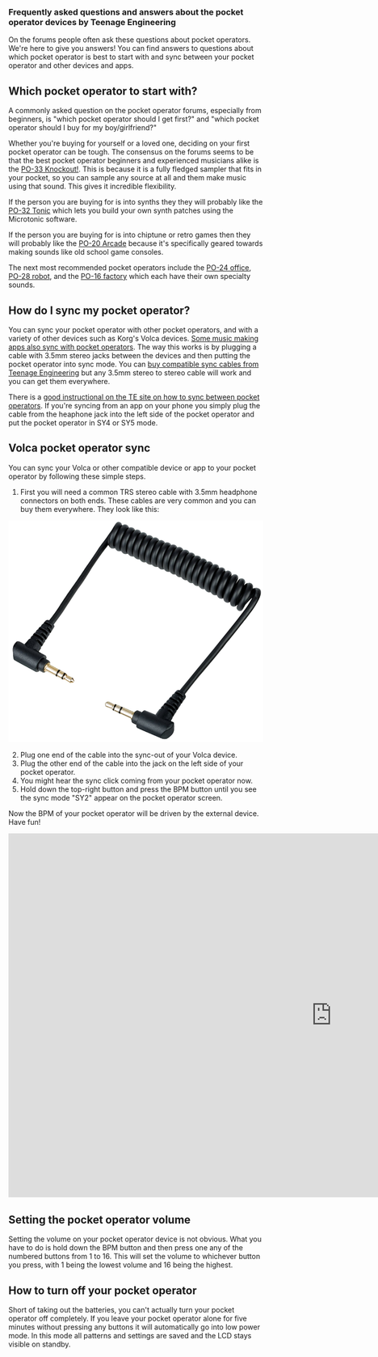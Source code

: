 ### Frequently asked questions and answers about the pocket operator devices by Teenage Engineering

On the forums people often ask these questions about pocket operators. We're here to give you answers! You can find answers to questions about which pocket operator is best to start with and sync between your pocket operator and other devices and apps.

## Which pocket operator to start with?

A commonly asked question on the pocket operator forums, especially from beginners, is "which pocket operator should I get first?" and "which pocket operator should I buy for my boy/girlfriend?"

Whether you're buying for yourself or a loved one, deciding on your first pocket operator can be tough. The consensus on the forums seems to be that the best pocket operator beginners and experienced musicians alike is the [PO-33 Knockout!](https://teenage.engineering/store/po-33). This is because it is a fully fledged sampler that fits in your pocket, so you can sample any source at all and them make music using that sound. This gives it incredible flexibility.

If the person you are buying for is into synths they they will probably like the [PO-32 Tonic](https://teenage.engineering/store/po-32/) which lets you build your own synth patches using the Microtonic software.

If the person you are buying for is into chiptune or retro games then they will probably like the [PO-20 Arcade](https://teenage.engineering/store/po-20) because it's specifically geared towards making sounds like old school game consoles.

The next most recommended pocket operators include the [PO-24 office](https://teenage.engineering/store/po-24/), [PO-28 robot](https://teenage.engineering/store/po-28/), and the [PO-16 factory](https://teenage.engineering/store/po-16/) which each have their own specialty sounds.

## How do I sync my pocket operator?

You can sync your pocket operator with other pocket operators, and with a variety of other devices such as Korg's Volca devices. [Some music making apps also sync with pocket operators](/pocket-operator-apps.html). The way this works is by plugging a cable with 3.5mm stereo jacks between the devices and then putting the pocket operator into sync mode. You can [buy compatible sync cables from Teenage Engineering](https://teenage.engineering/store/audio-cable-kit-150mm-x3/) but any 3.5mm stereo to stereo cable will work and you can get them everywhere.

There is a [good instructional on the TE site on how to sync between pocket operators](https://support.teenage.engineering/hc/en-us/articles/360001346214-how-do-i-synchronize-my-pocket-operator-). If you're syncing from an app on your phone you simply plug the cable from the heaphone jack into the left side of the pocket operator and put the pocket operator in SY4 or SY5 mode.

## Volca pocket operator sync

You can sync your Volca or other compatible device or app to your pocket operator by following these simple steps.

 1. First you will need a common TRS stereo cable with 3.5mm headphone connectors on both ends. These cables are very common and you can buy them everywhere. They look like this:

![3.5mm TRS stereo male to male cable](img/content/stereo-cable.png)

 2. Plug one end of the cable into the sync-out of your Volca device.
 3. Plug the other end of the cable into the jack on the left side of your pocket operator.
 4. You might hear the sync click coming from your pocket operator now.
 5. Hold down the top-right button and press the BPM button until you see the sync mode "SY2" appear on the pocket operator screen.

Now the BPM of your pocket operator will be driven by the external device. Have fun!

<div class="video-container"><iframe width="1280" height="720" src="https://www.youtube.com/embed/Wunz6TUoVuU" frameborder="0" allow="accelerometer; autoplay; clipboard-write; encrypted-media; gyroscope; picture-in-picture" allowfullscreen></iframe></div>

## Setting the pocket operator volume

Setting the volume on your pocket operator device is not obvious. What you have to do is hold down the BPM button and then press one any of the numbered buttons from 1 to 16. This will set the volume to whichever button you press, with 1 being the lowest volume and 16 being the highest.

## How to turn off your pocket operator

Short of taking out the batteries, you can't actually turn your pocket operator off completely. If you leave your pocket operator alone for five minutes without pressing any buttons it will automatically go into low power mode. In this mode all patterns and settings are saved and the LCD stays visible on standby.
